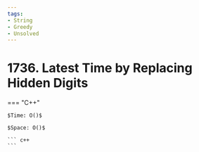 ```yaml
---
tags:
- String
- Greedy
- Unsolved
---
```



# 1736. Latest Time by Replacing Hidden Digits

=== "C++"

    $Time: O()$

    $Space: O()$

    ``` c++
    ```